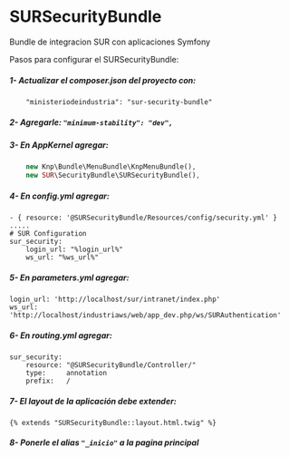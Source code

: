 SURSecurityBundle
=================

Bundle de integracion SUR con aplicaciones Symfony

Pasos para configurar el SURSecurityBundle:

##### 1- Actualizar el composer.json del proyecto con:
        "ministeriodeindustria": "sur-security-bundle"
		
##### 2- Agregarle:  ```"minimum-stability": "dev",```

##### 3- En AppKernel agregar: 
```php
	new Knp\Bundle\MenuBundle\KnpMenuBundle(),
	new SUR\SecurityBundle\SURSecurityBundle(),
```
##### 4- En config.yml agregar: 

	- { resource: '@SURSecurityBundle/Resources/config/security.yml' }
	.....
	# SUR Configuration
	sur_security:
		login_url: "%login_url%"
		ws_url: "%ws_url%"
	
		
##### 5- En parameters.yml agregar:
	
	login_url: 'http://localhost/sur/intranet/index.php'
	ws_url: 'http://localhost/industriaws/web/app_dev.php/ws/SURAuthentication'
	
    
##### 6- En routing.yml agregar:

	sur_security:
		resource: "@SURSecurityBundle/Controller/"
		type:     annotation
		prefix:   /
		  
##### 7- El layout de la aplicación debe extender: 
	{% extends "SURSecurityBundle::layout.html.twig" %}
	
##### 8- Ponerle el alias ```"_inicio"``` a la pagina principal
